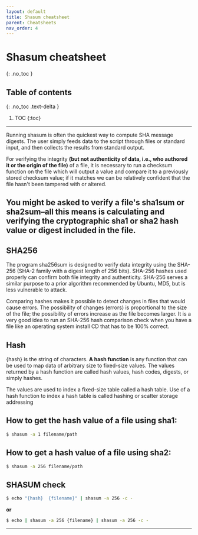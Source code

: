 ```yaml
---
layout: default
title: Shasum cheatsheet
parent: Cheatsheets
nav_order: 4
---
```

# Shasum cheatsheet
{: .no_toc }

## Table of contents
{: .no_toc .text-delta }

1. TOC
{:toc}

---
Running shasum is often the quickest way to compute SHA message digests. The user simply feeds data to the script
through files or standard input, and then collects the results from standard output.

For verifying the integrity **(but not authenticity of data, i.e., who authored it or the origin of the file)** of a file,
it is necessary to run a checksum function on the file which will output a value and compare it to a previously stored
checksum value; if it matches we can be relatively confident that the file hasn't been tampered with or altered.

You might be asked to verify a file's sha1sum or sha2sum–all this means is calculating and verifying the cryptographic
sha1 or sha2 hash value or digest included in the file.
---

## SHA256
The program sha256sum is designed to verify data integrity using the SHA-256 (SHA-2 family with a digest length of
256 bits). SHA-256 hashes used properly can confirm both file integrity and authenticity. SHA-256 serves a similar
purpose to a prior algorithm recommended by Ubuntu, MD5, but is less vulnerable to attack.

Comparing hashes makes it possible to detect changes in files that would cause errors. The possibility of changes
(errors) is proportional to the size of the file; the possibility of errors increase as the file becomes larger.
It is a very good idea to run an SHA-256 hash comparison check when you have a file like an operating system install
CD that has to be 100% correct.

## Hash
{hash} is the string of characters. **A hash function** is any function that can be used to map data of arbitrary size to
fixed-size values. The values returned by a hash function are called hash values, hash codes, digests, or simply hashes.

The values are used to index a fixed-size table called a hash table. Use of a hash function to index a hash table
is called hashing or scatter storage addressing

## How to get the hash value of a file using sha1:
```sh
$ shasum -a 1 filename/path
```

## How to get a hash value of a file using sha2:
```sh
$ shasum -a 256 filename/path
```

## SHASUM check
```sh
$ echo "{hash}  {filename}" | shasum -a 256 -c -
```
**or**

```sh
$ echo | shasum -a 256 {filename} | shasum -a 256 -c -
```
---


